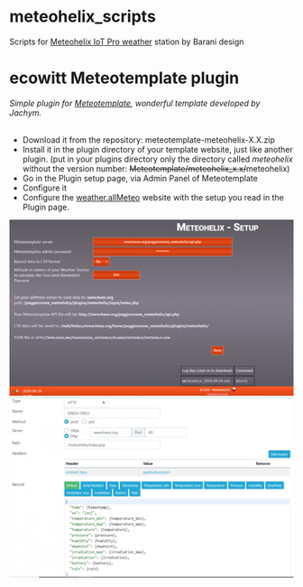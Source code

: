 # meteohelix_scripts
Scripts for [Meteohelix IoT Pro weather](https://www.baranidesign.com/meteohelix-pro-weather-station) station by Barani design

#
#
# ecowitt Meteotemplate plugin
<i>Simple plugin for [Meteotemplate](http://www.meteotemplate.com/), wonderful template developed by Jachym.</i><br><br>

- Download it from the repository: meteotemplate-meteohelix-X.X.zip
- Install it in the plugin directory of your template website, just like another plugin. (put in your plugins directory only the directory called <i>meteohelix</i> without the version number: <del>Meteotemplate/meteohelix_x.x/</del>meteohelix) 
- Go in the Plugin setup page, via Admin Panel of Meteotemplate
- Configure it
- Configure the [weather.allMeteo](https://weather.allmeteo.com/) website with the setup you read in the Plugin page.

![Example of plugin admin page](https://raw.githubusercontent.com/iz0qwm/meteohelix_scripts/master/meteohelix_plugin1.png)
![Example of allMeteo_settings](https://raw.githubusercontent.com/iz0qwm/meteohelix_scripts/master/meteohelix_http.jpg)


